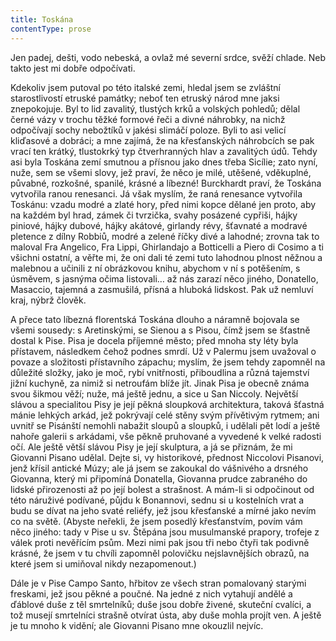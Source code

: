 ```yaml
---
title: Toskána
contentType: prose
---
```


Jen padej, dešti, vodo nebeská, a ovlaž mé severní srdce, svěží chlade. Neb takto jest mi dobře odpočívati.

Kdekoliv jsem putoval po této italské zemi, hledal jsem se zvláštní starostlivostí etruské památky; neboť ten etruský národ mne jaksi znepokojuje. Byl to lid zavalitý, tlustých krků a volských pohledů; dělal černé vázy v trochu těžké formové řeči a divné náhrobky, na nichž odpočívají sochy nebožtíků v jakési slimáčí poloze. Byli to asi velicí kliďasové a dobráci; a mne zajímá, že na křesťanských náhrobcích se pak vrací ten krátký, tlustokrký typ čtverhranných hlav a zavalitých údů. Tehdy asi byla Toskána zemí smutnou a přísnou jako dnes třeba Sicílie; zato nyní, nuže, sem se všemi slovy, jež praví, že něco je milé, utěšené, vděkuplné, půvabné, rozkošné, spanilé, krásné a líbezné! Burckhardt praví, že Toskána vytvořila ranou renesanci. Já však myslím, že raná renesance vytvořila Toskánu: vzadu modré a zlaté hory, před nimi kopce dělané jen proto, aby na každém byl hrad, zámek či tvrzička, svahy posázené cypřiši, hájky piniové, hájky dubové, hájky akátové, girlandy révy, šťavnaté a modravé pletence z dílny Robbiů, modré a zelené říčky divé a lahodné; zrovna tak to maloval Fra Angelico, Fra Lippi, Ghirlandajo a Botticelli a Piero di Cosimo a ti všichni ostatní, a věřte mi, že oni dali té zemi tuto lahodnou plnost něžnou a malebnou a učinili z ní obrázkovou knihu, abychom v ní s potěšením, s úsměvem, s jasnýma očima listovali… až nás zarazí něco jiného, Donatello, Masaccio, tajemná a zasmušilá, přísná a hluboká lidskost. Pak už nemluví kraj, nýbrž člověk.

A přece tato líbezná florentská Toskána dlouho a náramně bojovala se všemi sousedy: s Aretinskými, se Sienou a s Pisou, čímž jsem se šťastně dostal k Pise. Pisa je docela příjemné město; před mnoha sty léty byla přístavem, následkem čehož podnes smrdí. Už v Palermu jsem uvažoval o povaze a složitosti přístavního zápachu; myslím, že jsem tehdy zapomněl na důležité složky, jako je moč, rybí vnitřnosti, přiboudlina a různá tajemství jižní kuchyně, za nimiž si netroufám blíže jít. Jinak Pisa je obecně známa svou šikmou věží; nuže, má ještě jednu, a sice u San Niccoly. Největší slávou a specialitou Pisy je její pěkná sloupková architektura, taková šťastná mánie lehkých arkád, jež pokrývají celé stěny svým přívětivým rytmem; ani uvnitř se Pisánští nemohli nabažit sloupů a sloupků, i udělali pět lodí a ještě nahoře galerii s arkádami, vše pěkně pruhované a vyvedené k velké radosti očí. Ale ještě větší slávou Pisy je její skulptura, a já se přiznám, že mi Giovanni Pisano udělal. Dejte si, vy historikové, přednost Niccolovi Pisanovi, jenž křísil antické Múzy; ale já jsem se zakoukal do vášnivého a drsného Giovanna, který mi připomíná Donatella, Giovanna prudce zabraného do lidské přirozenosti až po její bolest a strašnost. A mám-li si odpočinout od této náruživé podívané, půjdu k Bonannovi, sednu si u kostelních vrat a budu se dívat na jeho svaté reliéfy, jež jsou křesťanské a mírné jako nevím co na světě. (Abyste neřekli, že jsem posedlý křesťanstvím, povím vám něco jiného: tady v Pise u sv. Štěpána jsou musulmanské prapory, trofeje z válek proti nevěřícím psům. Mezi nimi pak jsou tři nebo čtyři tak podivně krásné, že jsem v tu chvíli zapomněl polovičku nejslavnějších obrazů, na které jsem si umiňoval nikdy nezapomenout.)

Dále je v Pise Campo Santo, hřbitov ze všech stran pomalovaný starými freskami, jež jsou pěkné a poučné. Na jedné z nich vytahují andělé a ďáblové duše z těl smrtelníků; duše jsou dobře živené, skuteční cvalíci, a tož musejí smrtelníci strašně otvírat ústa, aby duše mohla projít ven. A ještě je tu mnoho k vidění; ale Giovanni Pisano mne okouzlil nejvíc.
